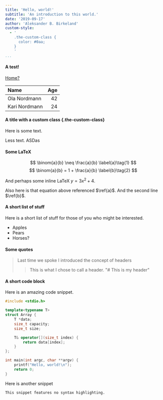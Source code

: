 ```yaml
---
title: 'Hello, world!'
subtitle: 'An introduction to this world.'
date: '2019-09-17'
author: 'Aleksander B. Birkeland'
custom-style:
  - '
    .the-custom-class {
      color: #0aa;
    }
    '
...
```


#### A test!

[Home?](/)

| Name          | Age |
|:--------------|----:|
| Ola Nordmann  |  42 |
| Kari Nordmann |  24 |

#### A title with a custom class {.the-custom-class}

Here is some text.

Less text. ASDas

#### Some LaTeX

$$
\binom{a}{b} \neq  \frac{a}{b} \label{a}\tag{1}
$$
$$
\binom{a}{b} = 1 + \frac{a}{b} \label{b}\tag{2}
$$

And perhaps some inline LaTeX $y = 3x^2 + 4$.

Also here is that equation above referenced $\ref{a}$. And the second line $\ref{b}$.

#### A short list of stuff

Here is a short list of stuff for those of you who might be interested.

- Apples
- Pears
- Horses?

#### Some quotes

> Last time we spoke I introduced the concept of headers
> 
> > This is what I chose to call a header. "# This is my header"

#### A short code block

Here is an amazing code snippet.

```c++
#include <stdio.h>

template<typename T>
struct Array {
	T *data;
	size_t capacity;
	size_t size;

	T& operator[](size_t index) {
		return data[index];
	}
};

int main(int argc, char **argv) {
    printf("Hello, world!\n");
    return 0;
}
```

Here is another snippet

```
This snippet features no syntax highlighting.
```